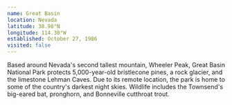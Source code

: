 ```yaml
---
name: Great Basin
location: Nevada
latitude: 38.98°N
longitude: 114.30°W
established: October 27, 1986
visited: false
---
```


Based around Nevada's second tallest mountain, Wheeler Peak, Great Basin National Park protects 5,000-year-old bristlecone pines, a rock glacier, and the limestone Lehman Caves. Due to its remote location, the park is home to some of the country's darkest night skies. Wildlife includes the Townsend's big-eared bat, pronghorn, and Bonneville cutthroat trout.
